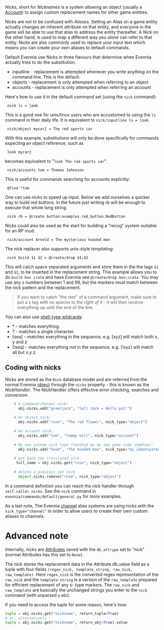 
*Nicks*, short for *Nicknames* is a system allowing an object (usually a [Account](Accounts.md)) to assign custom replacement names for other game entities. 

Nicks are not to be confused with *Aliases*. Setting an Alias on a game entity actually changes an inherent attribute on that entity, and everyone in the game will be able to use that alias to address the entity thereafter. A *Nick* on the other hand, is used to map a different way *you alone* can refer to that entity. Nicks are also commonly used to replace your input text which means you can create your own aliases to default commands. 

Default Evennia use Nicks in three flavours that determine when Evennia actually tries to do the substitution.

- inputline - replacement is attempted whenever you write anything on the command line. This is the default.
- objects - replacement is only attempted when referring to an object
- accounts - replacement is only attempted when referring an account

Here's how to use it in the default command set (using the `nick` command):

     nick ls = look

This is a good one for unix/linux users who are accustomed to using the `ls` command in their daily life. It is equivalent to `nick/inputline ls = look`.

     nick/object mycar2 = The red sports car 

With this example, substitutions will only be done specifically for commands expecting an object reference, such as

     look mycar2 

becomes equivalent to "`look The red sports car`".

     nick/accounts tom = Thomas Johnsson

This is useful for commands searching for accounts explicitly:

     @find *tom 

One can use nicks to speed up input. Below we add ourselves a quicker way to build red buttons. In the future just writing *rb* will be enough to execute that whole long string.  

     nick rb = @create button:examples.red_button.RedButton

Nicks could also be used as the start for building a "recog" system suitable for an RP mud. 

     nick/account Arnold = The mysterious hooded man

The nick replacer also supports unix-style *templating*:

     nick build $1 $2 = @create/drop $1;$2

This will catch space separated arguments and store them in the the tags `$1` and `$2`, to be inserted in the replacement string. This example allows you to do `build box crate` and have Evennia see `@create/drop box;crate`. You may use any `$` numbers between 1 and 99, but the markers must match between the nick pattern and the replacement.

> If you want to catch "the rest" of a command argument, make sure to put a `$` tag *with no spaces to the right of it* - it will then receive everything up until the end of the line.

You can also use [shell-type wildcards](http://www.linfo.org/wildcard.html):

- \* - matches everything.
- ? - matches a single character.
- [seq] - matches everything in the sequence, e.g. [xyz] will match both x, y and z
- [!seq] - matches everything *not* in the sequence. e.g. [!xyz] will match all but x,y z.





## Coding with nicks

Nicks are stored as the `Nick` database model and are referred from the normal Evennia [object](Objects.md) through the `nicks` property - this is known as the *NickHandler*. The NickHandler offers effective error checking, searches and conversion.

```python
    # A command/channel nick:
      obj.nicks.add("greetjack", "tell Jack = Hello pal!")
    
    # An object nick:  
      obj.nicks.add("rose", "The red flower", nick_type="object")
    
    # An account nick:
      obj.nicks.add("tom", "Tommy Hill", nick_type="account")
    
    # My own custom nick type (handled by my own game code somehow):
      obj.nicks.add("hood", "The hooded man", nick_type="my_identsystem")
    
    # get back the translated nick:
     full_name = obj.nicks.get("rose", nick_type="object")
    
    # delete a previous set nick
      object.nicks.remove("rose", nick_type="object")
```

In a command definition you can reach the nick handler through `self.caller.nicks`. See the `nick` command in `evennia/commands/default/general.py` for more examples.

As a last note, The Evennia [channel](Communications.md) alias systems are using nicks with the `nick_type="channel"` in order to allow users to create their own custom aliases to channels. 

# Advanced note

Internally, nicks are [Attributes](Attributes.md) saved with the `db_attrype` set to "nick" (normal Attributes has this set to `None`). 

The nick stores the replacement data in the Attribute.db_value field as a tuple with four fields `(regex_nick, template_string, raw_nick, raw_template)`. Here `regex_nick` is the converted regex representation of the `raw_nick` and the `template-string` is a version of the `raw_template` prepared for efficient replacement of any `$`- type markers. The `raw_nick` and `raw_template` are basically the unchanged strings you enter to the `nick` command (with unparsed `$` etc). 

If you need to access the tuple for some reason, here's how: 

```python
tuple = obj.nicks.get("nickname", return_tuple=True)
# or, alternatively
tuple = obj.nicks.get("nickname", return_obj=True).value
```